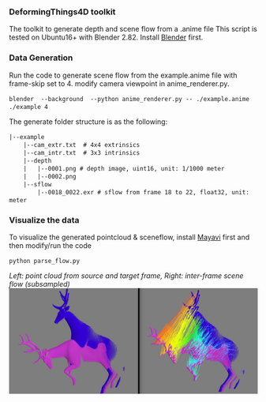 ### DeformingThings4D toolkit

The toolkit to generate depth and scene flow from a .anime file
This script is tested on Ubuntu16+ with Blender 2.82. Install [Blender] first.

[Blender]: https://www.blender.org/download/releases/2-82/

### Data Generation
Run the code to generate scene flow from the example.anime file with frame-skip set to 4.
modify camera viewpoint in anime_renderer.py. 
```shell
blender  --background  --python anime_renderer.py -- ./example.anime ./example 4
```
The generate folder structure is as the following:
```text
|--example 
    |--cam_extr.txt  # 4x4 extrinsics
    |--cam_intr.txt  # 3x3 intrinsics
    |--depth
    |   |--0001.png # depth image, uint16, unit: 1/1000 meter
    |   |--0002.png 
    |--sflow
        |--0018_0022.exr # sflow from frame 18 to 22, float32, unit: meter
```

### Visualize the data
To visualize the generated pointcloud & sceneflow, install [Mayavi] first and then modify/run the code
```shell
python parse_flow.py
```

[mayavi]:https://docs.enthought.com/mayavi/mayavi/installation.html

*Left: point cloud from source and target frame, Right: inter-frame scene flow (subsampled)*
![Alt text](example_vis.jpg)
